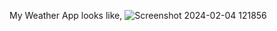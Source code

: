 My Weather App looks like,
![Screenshot 2024-02-04 121856](https://github.com/riteshkumar7/PRODIGY_WD_05-WeatherApp-/assets/125553681/a562202c-08c8-44e3-9957-0150813e260a)

